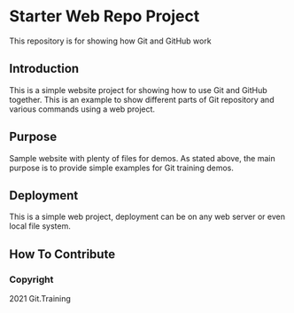 # Starter Web Repo Project

This repository is for showing how Git and GitHub work

## Introduction

This is a simple website project for showing how to use Git and GitHub together. This is an example to show different parts of Git repository and various commands using a web project.

## Purpose

Sample website with plenty of files for demos. As stated above, the main purpose is to provide simple examples for Git training demos.

## Deployment

This is a simple web project, deployment can be on any web server or even local file system.

## How To Contribute

### Copyright

2021 Git.Training
